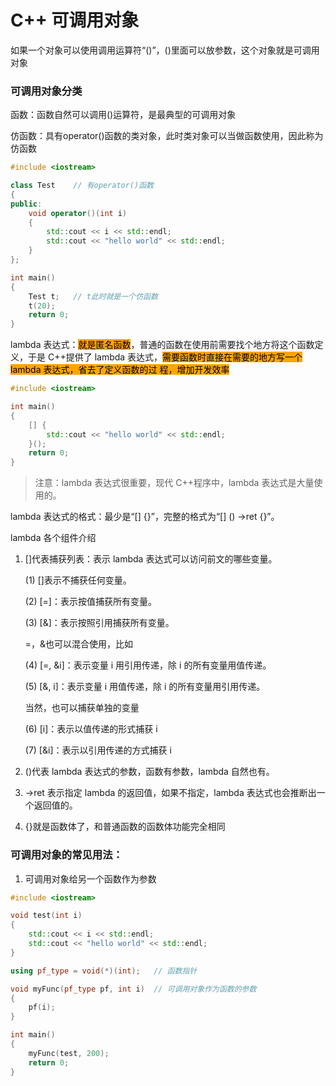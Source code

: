 # C++ 可调用对象

如果一个对象可以使用调用运算符“()”，()里面可以放参数，这个对象就是可调用对象



### 可调用对象分类

函数：函数自然可以调用()运算符，是最典型的可调用对象



仿函数：具有operator()函数的类对象，此时类对象可以当做函数使用，因此称为仿函数

```cpp
#include <iostream>

class Test    // 有operator()函数
{
public:
    void operator()(int i)
    {
        std::cout << i << std::endl;
        std::cout << "hello world" << std::endl;
    }
};

int main() 
{
    Test t;   // t此时就是一个仿函数
    t(20);
    return 0;
}
```



lambda 表达式：<mark style="background-color:orange;">就是匿名函数</mark>，普通的函数在使用前需要找个地方将这个函数定义，于是 C++提供了 lambda 表达式，<mark style="background-color:orange;">需要函数时直接在需要的地方写一个 lambda 表达式，省去了定义函数的过 程，增加开发效率</mark>

```cpp
#include <iostream>

int main() 
{
    [] {
        std::cout << "hello world" << std::endl;
    }();
    return 0;
}
```

> 注意：lambda 表达式很重要，现代 C++程序中，lambda 表达式是大量使用的。&#x20;



lambda 表达式的格式：最少是“\[] {}”，完整的格式为“\[] () ->ret {}”。&#x20;

lambda 各个组件介绍

1.  \[]代表捕获列表：表示 lambda 表达式可以访问前文的哪些变量。&#x20;

    (1) \[]表示不捕获任何变量。&#x20;

    (2) \[=]：表示按值捕获所有变量。&#x20;

    (3) \[&]：表示按照引用捕获所有变量。&#x20;

    \=，&也可以混合使用，比如&#x20;

    (4) \[=, \&i]：表示变量 i 用引用传递，除 i 的所有变量用值传递。&#x20;

    (5) \[&, i]：表示变量 i 用值传递，除 i 的所有变量用引用传递。&#x20;

    当然，也可以捕获单独的变量&#x20;

    (6) \[i]：表示以值传递的形式捕获 i&#x20;

    (7) \[\&i]：表示以引用传递的方式捕获 i
2. ()代表 lambda 表达式的参数，函数有参数，lambda 自然也有。
3. \->ret 表示指定 lambda 的返回值，如果不指定，lambda 表达式也会推断出一个返回值的。
4. {}就是函数体了，和普通函数的函数体功能完全相同



### 可调用对象的常见用法：

1. 可调用对象给另一个函数作为参数

```cpp
#include <iostream>

void test(int i)
{   
    std::cout << i << std::endl;
    std::cout << "hello world" << std::endl;
}

using pf_type = void(*)(int);   // 函数指针

void myFunc(pf_type pf, int i)  // 可调用对象作为函数的参数
{
    pf(i);
}

int main() 
{
    myFunc(test, 200);
    return 0;
}
```



